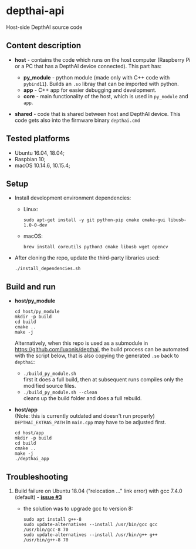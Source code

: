 # depthai-api

Host-side DepthAI source code

## Content description

- **host** - contains the code which runs on the host computer (Raspberry Pi or a PC that has a DepthAI device connected). This part has:

  - **py_module** - python module (made only with C++ code with `pybind11`). Builds an `.so` libray that can be imported with python.  
  - **app** - C++ app for easier debugging and development.  
  - **core** - main functionality of the host, which is used in `py_module` and `app`.  

- **shared** - code that is shared between host and DepthAI device. This code gets also into the firmware binary `depthai.cmd`  

## Tested platforms

- Ubuntu 16.04, 18.04;
- Raspbian 10;
- macOS 10.14.6, 10.15.4;

## Setup

- Install development environment dependencies:
  - Linux:

        sudo apt-get install -y git python-pip cmake cmake-gui libusb-1.0-0-dev
  - macOS:

        brew install coreutils python3 cmake libusb wget opencv

- After cloning the repo, update the third-party libraries used:

      ./install_dependencies.sh


## Build and run

- **host/py_module**

      cd host/py_module
      mkdir -p build
      cd build
      cmake ..
      make -j
  Alternatively, when this repo is used as a submodule in https://github.com/luxonis/depthai, the build process can be automated with the script below, that is also copying the generated `.so` back to `depthai`:
  - `./build_py_module.sh`  
    first it does a full build, then at subsequent runs compiles only the modified source files.
  - `./build_py_module.sh --clean`  
    cleans up the build folder and does a full rebuild.


- **host/app**  
  (Note: this is currently outdated and doesn't run properly)  
  `DEPTHAI_EXTRAS_PATH` in `main.cpp` may have to be adjusted first.

      cd host/app
      mkdir -p build
      cd build
      cmake ..
      make -j
      ./depthai_app
      
      
## Troubleshooting

1. Build failure on Ubuntu 18.04 ("relocation ..." link error) with gcc 7.4.0 (default) - [**issue #3**](https://github.com/luxonis/depthai-api/issues/3)
   - the solution was to upgrade gcc to version 8:

         sudo apt install g++-8
         sudo update-alternatives --install /usr/bin/gcc gcc /usr/bin/gcc-8 70
         sudo update-alternatives --install /usr/bin/g++ g++ /usr/bin/g++-8 70

